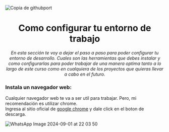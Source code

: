 ![Copia de githubport](https://github.com/user-attachments/assets/c0bed80f-ea7e-4af3-bad7-99664e7efee9)

<h1 align="center">Como configurar tu entorno de trabajo</h1>

<p align="center"><em>En esta sección te voy a dejar el paso a paso para poder configurar tu entorno de desarrollo. Cuales son las herramientas que debes instalar y como configurarlas para poder trabajar de una manera optima tanto a lo largo de este curso como en cualquiera de los proyectos que quieras llevar a cabo en el futuro.</em></p>

<h3>Instala un navegador web:</h3>
<p>Cualquier navegador web te va a ser util para trabajar. Pero, mi recomendación es utilizar chrome. <br> Ingresa al sitio oficial de <a href="https://www.google.com/intl/es-419/chrome/dr/download/?brand=JJTC&gad_source=1&gclid=CjwKCAjwodC2BhAHEiwAE67hJO4VoiLaELcAmk7-YmwOcfvJzNhBvpVX4AhphuZGXcLa3EAwKUCA7xoCRW0QAvD_BwE&gclsrc=aw.ds">google chrome</a> y dale click en el boton de descarga.</p>

![WhatsApp Image 2024-09-01 at 22 03 50](https://github.com/user-attachments/assets/546e6950-b8c0-4ac5-a3b0-b03c02422533)
